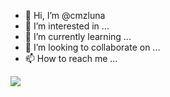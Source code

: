 - 👋 Hi, I’m @cmzluna
- 👀 I’m interested in ...
- 🌱 I’m currently learning ...
- 💞️ I’m looking to collaborate on ...
- 📫 How to reach me ...

<a href="https://www.codewars.com/users/cmzluna/">
  <img src="https://www.codewars.com/users/cmzluna/badges/large">
</a> 

<!---
cmzluna/cmzluna is a ✨ special ✨ repository because its `README.md` (this file) appears on your GitHub profile.
You can click the Preview link to take a look at your changes.
--->

